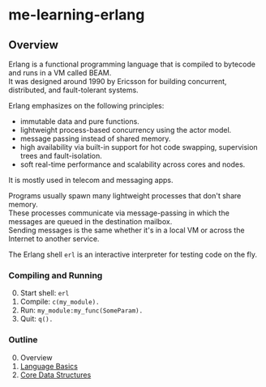 # me-learning-erlang

## Overview

Erlang is a functional programming language that is compiled to bytecode and runs in a VM called BEAM. \
It was designed around 1990 by Ericsson for building concurrent, distributed, and fault-tolerant systems.

Erlang emphasizes on the following principles:
* immutable data and pure functions.
* lightweight process-based concurrency using the actor model.
* message passing instead of shared memory.
* high availability via built-in support for hot code swapping, supervision trees and fault-isolation.
* soft real-time performance and scalability across cores and nodes.

It is mostly used in telecom and messaging apps.

Programs usually spawn many lightweight processes that don't share memory. \
These processes communicate via message-passing in which the messages are queued in the destination mailbox. \
Sending messages is the same whether it's in a local VM or across the Internet to another service.

The Erlang shell `erl` is an interactive interpreter for testing code on the fly.

### Compiling and Running

0. Start shell: `erl`
1. Compile: `c(my_module).`
2. Run: `my_module:my_func(SomeParam).`
3. Quit: `q().`

### Outline
0. Overview
1. [Language Basics](LanguageBasics.md)
2. [Core Data Structures](CoreDataStructures.md)
